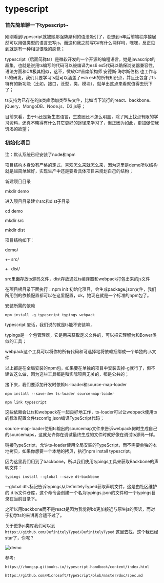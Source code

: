 # typescript

### 首先简单聊一下typescript~

刚刚看到typescript就被她那强势犀利的语法吸引了，没想到n年后前端程序猿居然可以用强类型的语言去写js，而这和我之前写C#有什么两样吗，嘿嘿，反正见到就是有一种相见恨晚的感觉；

typescript（后面简称ts）是微软开发的一个开源的编程语言，她是javascript的超集，也就是说用ts编写的代码可以被编译为es6 es5代码以确保浏览器兼容性，语法方面和C#极其相似，这不，微软C#首席架构师 安德斯·海尔斯伯格 也工作与ts的研发，我们只要学习ts就可以涵盖了es5 es6的所有知识点，并且还包含了ts特有的新功能（比如，接口，泛型，类，模块），就单出这点来看就值得去玩下了；

ts支持为已存在的js类库添加类型头文件，比如当下流行的react、backbone、jQuery、MongoDB、Node.js、D3.js等；

目前来看，由于ts还是新生态语言，生态圈还不怎么明显，除了网上找点有限的学习资料，还真不晓得有什么其它更好的途径来学习了，但正因为如此，更加促使我饥渴的欲望；

### 初始化项目

注：默认系统已经安装了node和npm

项目结构本身没有严格的定式，喜欢怎么来就怎么来，因为这里是demo所以结构就是越简单越好，实现生产中还是要看具体项目来规划自己的结构；

新建项目目录

mkdir demo

进入项目目录建立src和dist子目录

cd demo

mkdir src

mkdir dist

项目结构如下：

demo/

   +- src/

   +- dist/

src里面存放ts源码文件，dist存放通过ts编译器和webpack打包出来的js文件

在项目根目录下面执行：npm init 初始化项目，会生成package.json文件，我们所用到的依赖配置都可以在这里配置，ok，她现在就是一个标准的npm包了。

安装所需的依赖

`npm install -g typescript typings webpack`

typescript 废话，我们说的就是ts能不安装嘛，

typings是一个包管理器，它是用来获取定义文件的，可以把它理解为和Bower类似的工具；

webpack这个工具可以将你的所有代码和可选择地将依赖捆绑成一个单独的.js文件

以上都是在全局安装的npm包，如果要在单独的项目中安装去掉-g就行了，但不建议这么做，因为这些工具都是和实际项目无关的，都是公共的；

接下来，我们要添加开发时依赖ts-loader和source-map-loader

`npm install --save-dev ts-loader source-map-loader`

`npm link typescript`

这些依赖会让ts和webpack在一起良好地工作，ts-loader可以让webpack使用ts的标准配置文件tsconfig.json编译TypeScript代码；

source-map-loader使用ts输出的sourcemap文件来告诉webpack何时生成自己的sourcemaps，这就允许你在调试最终生成的文件时就好像在调试ts源码一样。

链接TypeScript，允许ts-loader使用全局安装的TypeScript，而不需要单独的本地拷贝，如果你想要一个本地的拷贝，执行npm install typescript。

因为这里我们用到了backbone，所以我们使用typings工具来获取Backbone的声明文件：

`typings install --global --save dt~backbone`

--global dt~标记告诉typings从DefinitelyTyped获取声明文件，这是由社区维护的.d.ts文件仓库，这个命令会创建一个名为typings.json的文件和一个typings目录在当前目录下。

之所以用backbone而不是react是因为我觉得bb更加接近与原生js的表诉，而对于初学ts的来讲再合适不过了。

关于更多js类库我们可以到 `https://github.com/DefinitelyTyped/DefinitelyTyped` 这里去找，这个我已经star了，你呢？

![demo](https://github.com/ar-insect/typescript/blob/master/demo/demo.png)

参考:

`https://zhongsp.gitbooks.io/typescript-handbook/content/index.html`

`https://github.com/Microsoft/TypeScript/blob/master/doc/spec.md`